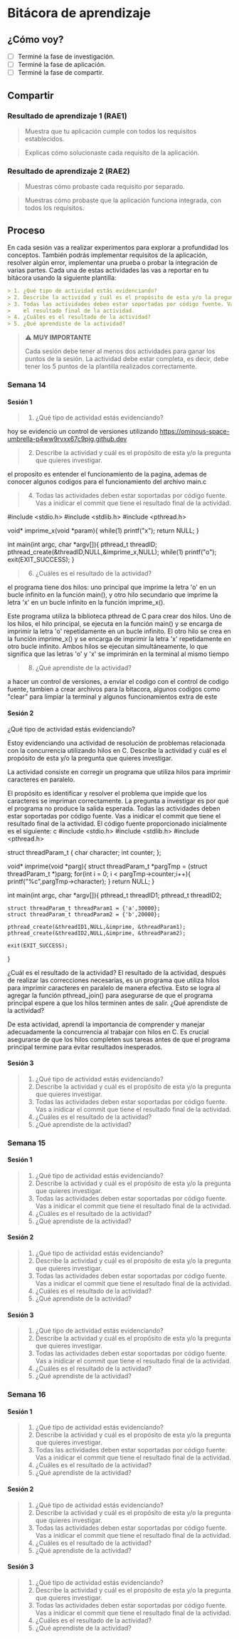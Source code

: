 # Bitácora de aprendizaje

## ¿Cómo voy?

- [ ] Terminé la fase de investigación. 
- [ ] Terminé la fase de aplicación.
- [ ] Terminé la fase de compartir.

## Compartir

### Resultado de aprendizaje 1 (RAE1)

> Muestra que tu aplicación cumple con todos los requisitos establecidos.

> Explicas cómo solucionaste cada requisito de la aplicación.

### Resultado de aprendizaje 2 (RAE2)

> Muestras cómo probaste cada requisito por separado.

> Muestras cómo probaste que la aplicación funciona integrada, con todos los requisitos.

## Proceso

En cada sesión vas a realizar experimentos para explorar a profundidad los conceptos. También podrás 
implementar requisitos de la aplicación, resolver algún error, implementar una prueba o probar 
la integración de varias partes. Cada una de estas actividades las vas a reportar en tu bitácora
usando la siguiente plantilla:

``` markdown
> 1. ¿Qué tipo de actividad estás evidenciando?
> 2. Describe la actividad y cuál es el propósito de esta y/o la pregunta que quieres investigar.
> 3. Todas las actividades deben estar soportadas por código fuente. Vas a inidicar el commit que tiene
>    el resultado final de la actividad.
> 4. ¿Cuáles es el resultado de la actividad?
> 5. ¿Qué aprendiste de la actividad?
```

> :warning: **MUY IMPORTANTE**
> 
> Cada sesión debe tener al menos dos actividades para ganar los puntos de la sesión. La actividad debe estar completa,
> es decir, debe tener los 5 puntos de la plantilla realizados correctamente.

### Semana 14


#### Sesión 1

> 1. ¿Qué tipo de actividad estás evidenciando?

hoy se evidencio un control de versiones utilizando https://ominous-space-umbrella-p4ww9rvxx67c9pjg.github.dev

> 2. Describe la actividad y cuál es el propósito de esta y/o la pregunta que quieres investigar.

el proposito es entender el funcionamiento de la pagina, ademas de conocer algunos codigos para el funcionamiento del archivo main.c 

> 4. Todas las actividades deben estar soportadas por código fuente. Vas a inidicar el commit que tiene
>    el resultado final de la actividad.

#include <stdio.h>
#include <stdlib.h>
#include <pthread.h>

void* imprime_x(void *param){
    while(1) printf("x");
    return NULL;
}


int main(int argc, char *argv[]){
    pthread_t threadID;
    pthread_create(&threadID,NULL,&imprime_x,NULL);
    while(1) printf("o");
    exit(EXIT_SUCCESS);
}


> 6. ¿Cuáles es el resultado de la actividad?

el programa tiene dos hilos: uno principal que imprime la letra 'o' en un bucle infinito en la función main(), y otro hilo secundario que imprime la letra 'x' en un bucle infinito en la función imprime_x().

Este programa utiliza la biblioteca pthread de C para crear dos hilos. Uno de los hilos, el hilo principal, se ejecuta en la función main() y se encarga de imprimir la letra 'o' repetidamente en un bucle infinito. El otro hilo se crea en la función imprime_x() y se encarga de imprimir la letra 'x' repetidamente en otro bucle infinito. Ambos hilos se ejecutan simultáneamente, lo que significa que las letras 'o' y 'x' se imprimirán en la terminal al mismo tiempo

> 8. ¿Qué aprendiste de la actividad?

a hacer un control de versiones, a enviar el codigo con el control de codigo fuente, tambien a crear archivos para la bitacora, algunos codigos como "clear" para limpiar la terminal y algunos funcionamientos extra de este

#### Sesión 2

¿Qué tipo de actividad estás evidenciando?

Estoy evidenciando una actividad de resolución de problemas relacionada con la concurrencia utilizando hilos en C.
Describe la actividad y cuál es el propósito de esta y/o la pregunta que quieres investigar.

La actividad consiste en corregir un programa que utiliza hilos para imprimir caracteres en paralelo. 

El propósito es identificar y resolver el problema que impide que los caracteres se impriman correctamente. La pregunta a investigar es por qué el programa no produce la salida esperada.
Todas las actividades deben estar soportadas por código fuente. Vas a inidicar el commit que tiene el resultado final de la actividad.
El código fuente proporcionado inicialmente es el siguiente:
c
#include <stdio.h>
#include <stdlib.h>
#include <pthread.h>

struct threadParam_t
{
    char character;
    int counter;
};


void* imprime(void *parg){
    struct threadParam_t *pargTmp = (struct threadParam_t *)parg;
    for(int i = 0; i < pargTmp->counter;i++){
        printf("%c",pargTmp->character);
    }
    return NULL;
}


int main(int argc, char *argv[]){
    pthread_t threadID1;
    pthread_t threadID2;

    struct threadParam_t threadParam1 = {'a',30000};
    struct threadParam_t threadParam2 = {'b',20000};

    pthread_create(&threadID1,NULL,&imprime, &threadParam1);
    pthread_create(&threadID2,NULL,&imprime, &threadParam2);

    exit(EXIT_SUCCESS);
}

¿Cuál es el resultado de la actividad?
El resultado de la actividad, después de realizar las correcciones necesarias, es un programa que utiliza hilos para imprimir caracteres en paralelo de manera efectiva. Esto se logra al agregar la función pthread_join() para asegurarse de que el programa principal espere a que los hilos terminen antes de salir.
¿Qué aprendiste de la actividad?

De esta actividad, aprendí la importancia de comprender y manejar adecuadamente la concurrencia al trabajar con hilos en C. Es crucial asegurarse de que los hilos completen sus tareas antes de que el programa principal termine para evitar resultados inesperados.
#### Sesión 3

> 1. ¿Qué tipo de actividad estás evidenciando?
> 2. Describe la actividad y cuál es el propósito de esta y/o la pregunta que quieres investigar.
> 3. Todas las actividades deben estar soportadas por código fuente. Vas a inidicar el commit que tiene
>    el resultado final de la actividad.
> 4. ¿Cuáles es el resultado de la actividad?
> 5. ¿Qué aprendiste de la actividad?

### Semana 15

#### Sesión 1

> 1. ¿Qué tipo de actividad estás evidenciando?
> 2. Describe la actividad y cuál es el propósito de esta y/o la pregunta que quieres investigar.
> 3. Todas las actividades deben estar soportadas por código fuente. Vas a inidicar el commit que tiene
>    el resultado final de la actividad.
> 4. ¿Cuáles es el resultado de la actividad?
> 5. ¿Qué aprendiste de la actividad?

#### Sesión 2

> 1. ¿Qué tipo de actividad estás evidenciando?
> 2. Describe la actividad y cuál es el propósito de esta y/o la pregunta que quieres investigar.
> 3. Todas las actividades deben estar soportadas por código fuente. Vas a inidicar el commit que tiene
>    el resultado final de la actividad.
> 4. ¿Cuáles es el resultado de la actividad?
> 5. ¿Qué aprendiste de la actividad?

#### Sesión 3

> 1. ¿Qué tipo de actividad estás evidenciando?
> 2. Describe la actividad y cuál es el propósito de esta y/o la pregunta que quieres investigar.
> 3. Todas las actividades deben estar soportadas por código fuente. Vas a inidicar el commit que tiene
>    el resultado final de la actividad.
> 4. ¿Cuáles es el resultado de la actividad?
> 5. ¿Qué aprendiste de la actividad?

### Semana 16

#### Sesión 1

> 1. ¿Qué tipo de actividad estás evidenciando?
> 2. Describe la actividad y cuál es el propósito de esta y/o la pregunta que quieres investigar.
> 3. Todas las actividades deben estar soportadas por código fuente. Vas a inidicar el commit que tiene
>    el resultado final de la actividad.
> 4. ¿Cuáles es el resultado de la actividad?
> 5. ¿Qué aprendiste de la actividad?

#### Sesión 2

> 1. ¿Qué tipo de actividad estás evidenciando?
> 2. Describe la actividad y cuál es el propósito de esta y/o la pregunta que quieres investigar.
> 3. Todas las actividades deben estar soportadas por código fuente. Vas a inidicar el commit que tiene
>    el resultado final de la actividad.
> 4. ¿Cuáles es el resultado de la actividad?
> 5. ¿Qué aprendiste de la actividad?

#### Sesión 3

> 1. ¿Qué tipo de actividad estás evidenciando?
> 2. Describe la actividad y cuál es el propósito de esta y/o la pregunta que quieres investigar.
> 3. Todas las actividades deben estar soportadas por código fuente. Vas a inidicar el commit que tiene
>    el resultado final de la actividad.
> 4. ¿Cuáles es el resultado de la actividad?
> 5. ¿Qué aprendiste de la actividad?

